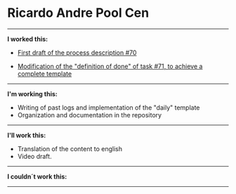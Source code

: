 # Ricardo Andre Pool Cen

---
**I worked this:**

- [First draft of the process description #70](https://github.com/ricardo-andre-pool-cen/Equipo-0_prototipo_de_software_-seudo_repositorio./commit/cedc03ce1ecb74f8f2dd360507e6ec3daee29462)

- [Modification of the "definition of done" of task #71, to achieve a complete template](https://github.com/ricardo-andre-pool-cen/Equipo-0_prototipo_de_software_-seudo_repositorio./issues/71)

---
**I'm working this:**

- Writing of past logs and implementation of the "daily" template
- Organization and documentation in the repository

---
**I'll work this:**

- Translation of the content to english
- Video draft.

---
**I couldn´t work this:**

---
